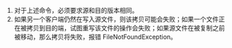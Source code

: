 1. 对于上述命令，必须要求源和目的版本相同。
2. 如果另一个客户端仍然在写入源文件，则该拷贝可能会失败；如果一个文件正在被拷贝到目的端，试图重写该文件的操作会失败；如果源文件在被复制之前被移动，那么拷贝将失败，报错 FileNotFoundException。

